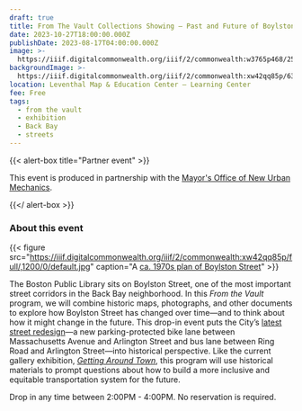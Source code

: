 ```yaml
---
draft: true
title: From The Vault Collections Showing — Past and Future of Boylston Street
date: 2023-10-27T18:00:00.000Z
publishDate: 2023-08-17T04:00:00.000Z
image: >-
  https://iiif.digitalcommonwealth.org/iiif/2/commonwealth:w3765p468/2522,3542,6695,2394/,1200/0/default.jpg
backgroundImage: >-
  https://iiif.digitalcommonwealth.org/iiif/2/commonwealth:xw42qq85p/6396,1939,4516,1691/,1200/0/default.jpg
location: Leventhal Map & Education Center – Learning Center
fee: Free
tags:
  - from the vault
  - exhibition
  - Back Bay
  - streets
---
```


{{< alert-box title="Partner event" >}}

This event is produced in partnership with the [Mayor's Office of New Urban Mechanics](https://www.boston.gov/departments/new-urban-mechanics).

{{</ alert-box >}}

### About this event

{{< figure src="https://iiif.digitalcommonwealth.org/iiif/2/commonwealth:xw42qq85p/full/,1200/0/default.jpg" caption="A [ca. 1970s plan of Boylston Street](https://collections.leventhalmap.org/search/commonwealth:9z905j23n)" >}}

The Boston Public Library sits on Boylston Street, one of the most important street corridors in the Back Bay neighborhood. In this _From the Vault_ program, we will combine historic maps, photographs, and other documents to explore how Boylston Street has changed over time—and to think about how it might change in the future. This drop-in event puts the City’s [latest street redesign](https://www.boston.gov/departments/transportation/boylston-street-bike-lanes-back-bay)—a new parking-protected bike lane between Massachusetts Avenue and Arlington Street and bus lane between Ring Road and Arlington Street—into historical perspective. Like the current gallery exhibition, [_Getting Around Town_](https://www.leventhalmap.org/digital-exhibitions/getting-around-town/), this program will use historical materials to prompt questions about how to build a more inclusive and equitable transportation system for the future.

Drop in any time between 2:00PM - 4:00PM. No reservation is required.

